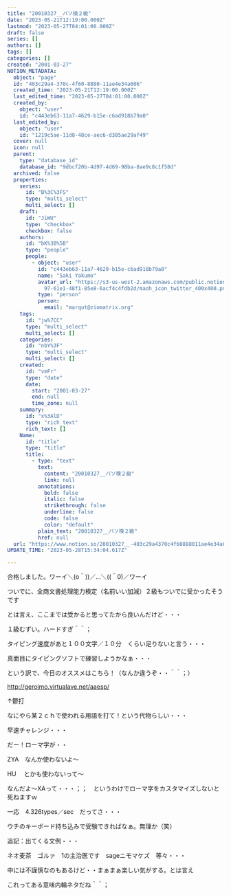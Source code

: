 ```yaml
---
title: "20010327__パソ検２級"
date: "2023-05-21T12:19:00.000Z"
lastmod: "2023-05-27T04:01:00.000Z"
draft: false
series: []
authors: []
tags: []
categories: []
created: "2001-03-27"
NOTION_METADATA:
  object: "page"
  id: "403c29a4-370c-4f60-8880-11ae4e34a606"
  created_time: "2023-05-21T12:19:00.000Z"
  last_edited_time: "2023-05-27T04:01:00.000Z"
  created_by:
    object: "user"
    id: "c443eb63-11a7-4629-b15e-c6ad918b79a0"
  last_edited_by:
    object: "user"
    id: "1219c5ae-11d8-48ce-aec6-d385ae29af49"
  cover: null
  icon: null
  parent:
    type: "database_id"
    database_id: "9dbcf20b-4d97-4d69-98ba-8ae9c8c1f58d"
  archived: false
  properties:
    series:
      id: "B%3C%3FS"
      type: "multi_select"
      multi_select: []
    draft:
      id: "JiWU"
      type: "checkbox"
      checkbox: false
    authors:
      id: "bK%3B%5B"
      type: "people"
      people:
        - object: "user"
          id: "c443eb63-11a7-4629-b15e-c6ad918b79a0"
          name: "Saki Yakumo"
          avatar_url: "https://s3-us-west-2.amazonaws.com/public.notion-static.com/3ad1c4\
            97-61e1-48f1-85e8-6acf4c4fdb2d/maoh_icon_twitter_400x400.png"
          type: "person"
          person:
            email: "marqut@ziomatrix.org"
    tags:
      id: "jw%7CC"
      type: "multi_select"
      multi_select: []
    categories:
      id: "nbY%3F"
      type: "multi_select"
      multi_select: []
    created:
      id: "vmFr"
      type: "date"
      date:
        start: "2001-03-27"
        end: null
        time_zone: null
    summary:
      id: "x%3AlD"
      type: "rich_text"
      rich_text: []
    Name:
      id: "title"
      type: "title"
      title:
        - type: "text"
          text:
            content: "20010327__パソ検２級"
            link: null
          annotations:
            bold: false
            italic: false
            strikethrough: false
            underline: false
            code: false
            color: "default"
          plain_text: "20010327__パソ検２級"
          href: null
  url: "https://www.notion.so/20010327__-403c29a4370c4f60888011ae4e34a606"
UPDATE_TIME: "2023-05-28T15:34:04.617Z"

---
```

<link rel="stylesheet" href="https://cdn.jsdelivr.net/npm/katex@0.16.2/dist/katex.min.css" integrity="sha384-bYdxxUwYipFNohQlHt0bjN/LCpueqWz13HufFEV1SUatKs1cm4L6fFgCi1jT643X" crossorigin="anonymous">


合格しました。ワーイ＼(o＾))／…＼((＾0)／ワーイ


ついでに、全商文書処理能力検定（名前いい加減）２級もついでに受かったそうです


とは言え、ここまでは受かると思ってたから良いんだけど・・・


１級むずい。ハードすぎ＾＾；


タイピング速度があと１００文字／１０分　くらい足りないと言う・・・


真面目にタイピングソフトで練習しようかなぁ・・・


という訳で、今日のオススメはこちら！（なんか違うぞ・・＾＾；）


http://geroimo.virtualave.net/aaesp/


↑鬱打


なにやら某２ｃｈで使われる用語を打て！という代物らしい・・・


早速チャレンジ・・・


だー！ローマ字が・・


ZYA　なんか使わないよ～


HU　 とかも使わないって～


なんだよ～XAって・・・；；　というわけでローマ字をカスタマイズしないと死ねますｗ


一応　4.326types／sec　だってさ・・・


ウチのキーボード持ち込みで受験できればなぁ。無理か（笑）


追記：出てくる文例・・・


ネオ麦茶　ゴルァ　1の主治医です　sageニモマケズ　等々・・・


中には不謹慎なのもあるけど・・まぁまぁ楽しい気がする。とは言え


これってある意味内輪ネタだね＾＾；

